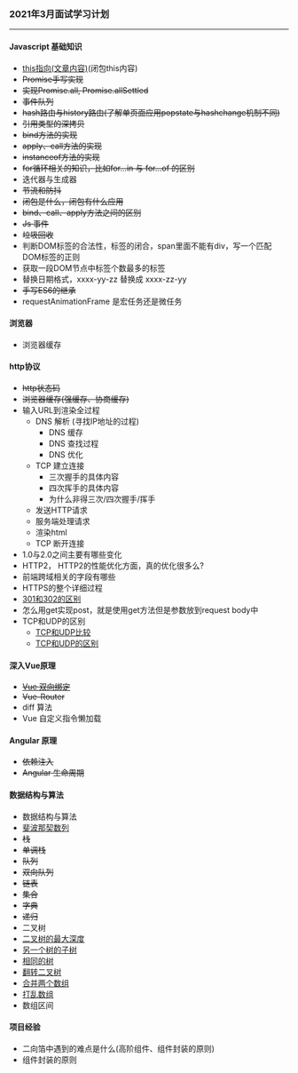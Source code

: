### 2021年3月面试学习计划
---

#### Javascript 基础知识

- [this指向(文章内容)](!https://juejin.cn/post/6942827209015066660)(闭包this内容)
- ~~Promise手写实现~~
- ~~实现Promise.all, Promise.allSettled~~
- ~~事件队列~~
- ~~hash路由与history路由(了解单页面应用popstate与hashchange机制不同)~~
- ~~引用类型的深拷贝~~
- ~~bind方法的实现~~
- ~~apply、call方法的实现~~
- ~~instanceof方法的实现~~
- ~~for循环相关的知识，比如for...in 与 for...of 的区别~~
- 迭代器与生成器
- ~~节流和防抖~~
- ~~闭包是什么，闭包有什么应用~~
- ~~bind、call、apply方法之间的区别~~
- ~~Js 事件~~
- ~~垃圾回收~~
- 判断DOM标签的合法性，标签的闭合，span里面不能有div，写一个匹配DOM标签的正则
- 获取一段DOM节点中标签个数最多的标签
- 替换日期格式，xxxx-yy-zz 替换成 xxxx-zz-yy
- ~~手写ES6的继承~~
- requestAnimationFrame 是宏任务还是微任务

#### 浏览器

- 浏览器缓存

#### http协议

- ~~http状态码~~
- ~~浏览器缓存(强缓存、协商缓存)~~
- 输入URL到渲染全过程
  - DNS 解析 (寻找IP地址的过程)
    - DNS 缓存
    - DNS 查找过程
    - DNS 优化
  - TCP 建立连接
    - 三次握手的具体内容
    - 四次挥手的具体内容
    - 为什么非得三次/四次握手/挥手
  - 发送HTTP请求
  - 服务端处理请求
  - 渲染html
  - TCP 断开连接
- 1.0与2.0之间主要有哪些变化
- HTTP2， HTTP2的性能优化方面，真的优化很多么?
- 前端跨域相关的字段有哪些
- HTTPS的整个详细过程
- [301和302的区别](!https://developer.mozilla.org/zh-CN/docs/Web/HTTP/Status)
- 怎么用get实现post，就是使用get方法但是参数放到request body中
- TCP和UDP的区别
  - [TCP和UDP比较](!https://juejin.cn/post/6844903800336023560)
  - [TCP和UDP的区别](!https://zhuanlan.zhihu.com/p/24860273)

#### 深入Vue原理

- ~~[Vue 双向绑定](!https://juejin.cn/post/6942069977843236895)~~
- ~~Vue-Router~~
- diff 算法
- Vue 自定义指令懒加载

#### Angular 原理

- ~~依赖注入~~
- ~~Angular 生命周期~~

#### 数据结构与算法

- 数据结构与算法
- [斐波那契数列](!https://leetcode-cn.com/problems/fibonacci-number/)
- ~~栈~~
- ~~单调栈~~
- ~~队列~~
- ~~双向队列~~
- ~~链表~~
- ~~集合~~
- ~~字典~~
- ~~递归~~
- 二叉树
- [二叉树的最大深度](!https://leetcode-cn.com/problems/maximum-depth-of-binary-tree/)
- [另一个树的子树](!https://leetcode-cn.com/problems/subtree-of-another-tree/)
- [相同的树](!https://leetcode-cn.com/problems/same-tree/)
- [翻转二叉树](!https://leetcode-cn.com/problems/invert-binary-tree/)
- [合并两个数组](!https://leetcode-cn.com/problems/merge-sorted-array/)
- [打乱数组](!https://leetcode-cn.com/problems/shuffle-an-array/)
- 数组区间

#### 项目经验

- 二向箔中遇到的难点是什么(高阶组件、组件封装的原则)
- 组件封装的原则